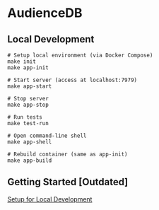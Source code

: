 # AudienceDB

## Local Development

```
# Setup local environment (via Docker Compose)
make init
make app-init

# Start server (access at localhost:7979)
make app-start

# Stop server
make app-stop

# Run tests
make test-run

# Open command-line shell
make app-shell

# Rebuild container (same as app-init)
make app-build
```


## Getting Started [Outdated]

[Setup for Local Development](https://github.com/Govexec/audb/wiki/Local-installation)

